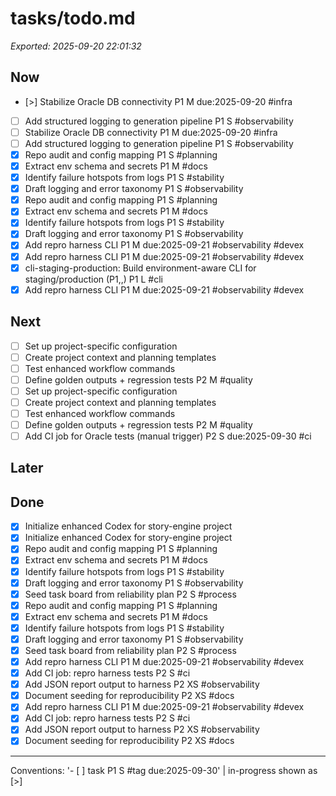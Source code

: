 # tasks/todo.md

_Exported: 2025-09-20 22:01:32_

## Now
- [>] Stabilize Oracle DB connectivity P1 M due:2025-09-20 #infra  <!-- id:stabilize-oracle-db-connectivity -->
- [ ] Add structured logging to generation pipeline P1 S #observability  <!-- id:add-structured-logging-to-generation-pipeline -->
- [ ] Stabilize Oracle DB connectivity  <!-- id:stabilize-oracle-db-connectivity --> P1 M due:2025-09-20 #infra  <!-- id:stabilize-oracle-db-connectivity----idstabilize-oracle-db-conne -->
- [ ] Add structured logging to generation pipeline  <!-- id:add-structured-logging-to-generation-pipeline --> P1 S #observability  <!-- id:add-structured-logging-to-generation-pipeline----idadd-structur -->
- [x] Repo audit and config mapping P1 S #planning  <!-- id:repo-audit-and-config-mapping -->
- [x] Extract env schema and secrets P1 M #docs  <!-- id:extract-env-schema-and-secrets -->
- [x] Identify failure hotspots from logs P1 S #stability  <!-- id:identify-failure-hotspots-from-logs -->
- [x] Draft logging and error taxonomy P1 S #observability  <!-- id:draft-logging-and-error-taxonomy -->
- [x] Repo audit and config mapping  <!-- id:repo-audit-and-config-mapping --> P1 S #planning  <!-- id:repo-audit-and-config-mapping----idrepo-audit-and-config-mappin -->
- [x] Extract env schema and secrets  <!-- id:extract-env-schema-and-secrets --> P1 M #docs  <!-- id:extract-env-schema-and-secrets----idextract-env-schema-and-secr -->
- [x] Identify failure hotspots from logs  <!-- id:identify-failure-hotspots-from-logs --> P1 S #stability  <!-- id:identify-failure-hotspots-from-logs----ididentify-failure-hotsp -->
- [x] Draft logging and error taxonomy  <!-- id:draft-logging-and-error-taxonomy --> P1 S #observability  <!-- id:draft-logging-and-error-taxonomy----iddraft-logging-and-error-t -->
- [x] Add repro harness CLI P1 M due:2025-09-21 #observability #devex  <!-- id:add-repro-harness-cli -->
- [x] Add repro harness CLI  <!-- id:add-repro-harness-cli --> P1 M due:2025-09-21 #observability #devex  <!-- id:add-repro-harness-cli----idadd-repro-harness-cli -->
- [x] cli-staging-production: Build environment-aware CLI for staging/production (P1,,) P1 L #cli  <!-- id:cli-staging-production-build-environment-aware-cli-for-stagingpr -->
- [x] Add repro harness CLI  <!-- id:add-repro-harness-cli -->  <!-- id:add-repro-harness-cli----idadd-repro-harness-cli --> P1 M due:2025-09-21 #observability #devex  <!-- id:add-repro-harness-cli----idadd-repro-harness-cli-------idadd-r -->

## Next
- [ ] Set up project-specific configuration  <!-- id:set-up-project-specific-configuration -->
- [ ] Create project context and planning templates  <!-- id:create-project-context-and-planning-templates -->
- [ ] Test enhanced workflow commands  <!-- id:test-enhanced-workflow-commands -->
- [ ] Define golden outputs + regression tests P2 M #quality  <!-- id:define-golden-outputs-regression-tests -->
- [ ] Set up project-specific configuration  <!-- id:set-up-project-specific-configuration -->  <!-- id:set-up-project-specific-configuration----idset-up-project-speci -->
- [ ] Create project context and planning templates  <!-- id:create-project-context-and-planning-templates -->  <!-- id:create-project-context-and-planning-templates----idcreate-proje -->
- [ ] Test enhanced workflow commands  <!-- id:test-enhanced-workflow-commands -->  <!-- id:test-enhanced-workflow-commands----idtest-enhanced-workflow-com -->
- [ ] Define golden outputs + regression tests  <!-- id:define-golden-outputs-regression-tests --> P2 M #quality  <!-- id:define-golden-outputs-regression-tests----iddefine-golden-outp -->
- [ ] Add CI job for Oracle tests (manual trigger)  <!-- id:add-ci-job-for-oracle-tests --> P2 S due:2025-09-30 #ci  <!-- id:add-ci-job-for-oracle-tests-manual-trigger----idadd-ci-job-for -->

## Later

## Done
- [x] Initialize enhanced Codex for story-engine project  <!-- id:initialize-enhanced-codex-for-story-engine-project -->
- [x] Initialize enhanced Codex for story-engine project  <!-- id:initialize-enhanced-codex-for-story-engine-project -->  <!-- id:initialize-enhanced-codex-for-story-engine-project----idinitial -->
- [x] Repo audit and config mapping P1 S #planning  <!-- id:repo-audit-and-config-mapping -->
- [x] Extract env schema and secrets P1 M #docs  <!-- id:extract-env-schema-and-secrets -->
- [x] Identify failure hotspots from logs P1 S #stability  <!-- id:identify-failure-hotspots-from-logs -->
- [x] Draft logging and error taxonomy P1 S #observability  <!-- id:draft-logging-and-error-taxonomy -->
- [x] Seed task board from reliability plan P2 S #process  <!-- id:seed-task-board-from-reliability-plan -->
- [x] Repo audit and config mapping  <!-- id:repo-audit-and-config-mapping --> P1 S #planning  <!-- id:repo-audit-and-config-mapping----idrepo-audit-and-config-mappin -->
- [x] Extract env schema and secrets  <!-- id:extract-env-schema-and-secrets --> P1 M #docs  <!-- id:extract-env-schema-and-secrets----idextract-env-schema-and-secr -->
- [x] Identify failure hotspots from logs  <!-- id:identify-failure-hotspots-from-logs --> P1 S #stability  <!-- id:identify-failure-hotspots-from-logs----ididentify-failure-hotsp -->
- [x] Draft logging and error taxonomy  <!-- id:draft-logging-and-error-taxonomy --> P1 S #observability  <!-- id:draft-logging-and-error-taxonomy----iddraft-logging-and-error-t -->
- [x] Seed task board from reliability plan  <!-- id:seed-task-board-from-reliability-plan --> P2 S #process  <!-- id:seed-task-board-from-reliability-plan----idseed-task-board-from -->
- [x] Add repro harness CLI P1 M due:2025-09-21 #observability #devex  <!-- id:add-repro-harness-cli -->
- [x] Add CI job: repro harness tests P2 S #ci  <!-- id:add-ci-job-repro-harness-tests -->
- [x] Add JSON report output to harness P2 XS #observability  <!-- id:add-json-report-output-to-harness -->
- [x] Document seeding for reproducibility P2 XS #docs  <!-- id:document-seeding-for-reproducibility -->
- [x] Add repro harness CLI  <!-- id:add-repro-harness-cli --> P1 M due:2025-09-21 #observability #devex  <!-- id:add-repro-harness-cli----idadd-repro-harness-cli -->
- [x] Add CI job: repro harness tests  <!-- id:add-ci-job-repro-harness-tests --> P2 S #ci  <!-- id:add-ci-job-repro-harness-tests----idadd-ci-job-repro-harness-te -->
- [x] Add JSON report output to harness  <!-- id:add-json-report-output-to-harness --> P2 XS #observability  <!-- id:add-json-report-output-to-harness----idadd-json-report-output-t -->
- [x] Document seeding for reproducibility  <!-- id:document-seeding-for-reproducibility --> P2 XS #docs  <!-- id:document-seeding-for-reproducibility----iddocument-seeding-for -->

---
Conventions: '- [ ] task P1 S #tag due:2025-09-30' | in-progress shown as [>]
